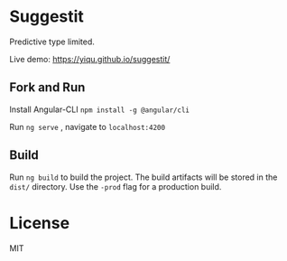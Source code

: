 # Suggestit

Predictive type limited.

Live demo: https://yiqu.github.io/suggestit/

## Fork and Run 

Install Angular-CLI `npm install -g @angular/cli`

Run `ng serve` , navigate to `localhost:4200`

## Build

Run `ng build` to build the project. The build artifacts will be stored in the `dist/` directory. Use the `-prod` flag for a production build.

# License

MIT
